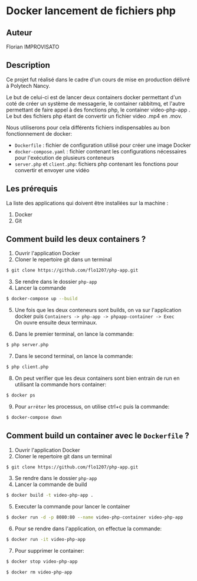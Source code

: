 # Docker lancement de fichiers php

## Auteur

Florian IMPROVISATO

## Description

Ce projet fut réalisé dans le cadre d'un  cours de mise en production délivré à Polytech Nancy.

Le but de celui-ci est de lancer deux containers docker permettant d'un coté de créer un système de messagerie, le container rabbitmq, et l'autre permettant de faire appel à des fonctions php, le container video-php-app . Le but des fichiers php étant de convertir un fichier video .mp4 en .mov.

Nous utiliserons pour cela différents fichiers indispensables au bon fonctionnement de docker:

- `Dockerfile` : fichier de configuration utilisé pour créer une image Docker
- `docker-compose.yaml` : fichier contenant les configurations nécessaires pour l'exécution de plusieurs conteneurs
- `server.php` et `client.php`: fichiers php contenant les fonctions pour convertir et envoyer une vidéo


## Les prérequis
La liste des applications qui doivent être installées sur la machine :
1. Docker
2. Git


## Comment build les deux containers ?
1. Ouvrir l'application Docker
2. Cloner le repertoire git dans un terminal

```sh
$ git clone https://github.com/flo1207/php-app.git
```

3. Se rendre dans le dossier `php-app`
4. Lancer la commande 

```sh
$ docker-compose up --build
```

5. Une fois que les deux conteneurs sont builds, on va sur l'application docker puis `Containers -> php-app -> phpapp-container -> Exec`
<br>On ouvre ensuite deux terminaux.

6. Dans le premier terminal, on lance la commande:

```sh
$ php server.php
```

7. Dans le second terminal, on lance la commande:

```sh
$ php client.php
```

8. On peut verifier que les deux containers sont bien entrain de run en utilisant la commande hors container:

```sh
$ docker ps
```

9. Pour `arrêter` les processus, on utilise ctrl+c puis la commande:

```sh
$ docker-compose down
```

## Comment build un container avec  le `Dockerfile` ?
1. Ouvrir l'application Docker
2. Cloner le repertoire git dans un terminal

```sh
$ git clone https://github.com/flo1207/php-app.git
```

3. Se rendre dans le dossier `php-app`
4. Lancer la commande de build

```sh
$ docker build -t video-php-app .
```
5. Executer la commande pour lancer le container

```sh
$ docker run -d -p 8080:80 --name video-php-container video-php-app
```

6. Pour se rendre dans l'application, on effectue la commande:

```sh
$ docker run -it video-php-app
```

7. Pour supprimer le container:

```sh
$ docker stop video-php-app
```
```sh
$ docker rm video-php-app
```